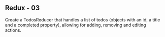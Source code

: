 ## Redux - 03

Create a TodosReducer that handles a list of todos (objects with an id, a title and a completed property), allowing for adding, removing and editing actions.